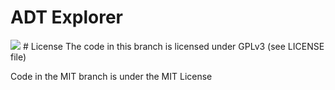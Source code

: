 # ADT Explorer
  <img src="http://52.197.114.185:8080/images/screenshot.png">
# License
  The code in this branch is licensed under GPLv3 (see LICENSE file)

Code in the MIT branch is under the MIT License
